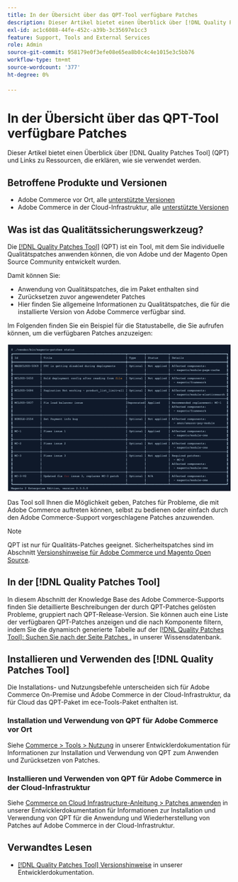 ```yaml
---
title: In der Übersicht über das QPT-Tool verfügbare Patches
description: Dieser Artikel bietet einen Überblick über [!DNL Quality Patches Tool] (QPT) und Links zu Ressourcen, die erklären, wie sie verwendet werden.
exl-id: ac1c6088-44fe-452c-a39b-3c35697e1cc3
feature: Support, Tools and External Services
role: Admin
source-git-commit: 958179e0f3efe08e65ea8b0c4c4e1015e3c5bb76
workflow-type: tm+mt
source-wordcount: '377'
ht-degree: 0%

---
```


# In der Übersicht über das QPT-Tool verfügbare Patches

Dieser Artikel bietet einen Überblick über [!DNL Quality Patches Tool] (QPT) und Links zu Ressourcen, die erklären, wie sie verwendet werden.

## Betroffene Produkte und Versionen

* Adobe Commerce vor Ort, alle [unterstützte Versionen](https://www.adobe.com/content/dam/cc/en/legal/terms/enterprise/pdfs/Adobe-Commerce-Software-Lifecycle-Policy.pdf)
* Adobe Commerce in der Cloud-Infrastruktur, alle [unterstützte Versionen](https://www.adobe.com/content/dam/cc/en/legal/terms/enterprise/pdfs/Adobe-Commerce-Software-Lifecycle-Policy.pdf)

## Was ist das Qualitätssicherungswerkzeug?

Die [[!DNL Quality Patches Tool]](https://github.com/magento/quality-patches) (QPT) ist ein Tool, mit dem Sie individuelle Qualitätspatches anwenden können, die von Adobe und der Magento Open Source Community entwickelt wurden.

Damit können Sie:

* Anwendung von Qualitätspatches, die im Paket enthalten sind
* Zurücksetzen zuvor angewendeter Patches
* Hier finden Sie allgemeine Informationen zu Qualitätspatches, die für die installierte Version von Adobe Commerce verfügbar sind.

Im Folgenden finden Sie ein Beispiel für die Statustabelle, die Sie aufrufen können, um die verfügbaren Patches anzuzeigen:

![Magento_patches_list](assets/status_table.png)

Das Tool soll Ihnen die Möglichkeit geben, Patches für Probleme, die mit Adobe Commerce auftreten können, selbst zu bedienen oder einfach durch den Adobe Commerce-Support vorgeschlagene Patches anzuwenden.

>[!NOTE]
>
>QPT ist nur für Qualitäts-Patches geeignet. Sicherheitspatches sind im Abschnitt [Versionshinweise für Adobe Commerce und Magento Open Source](https://experienceleague.adobe.com/docs/commerce-operations/release/notes/overview.html).

## In der [!DNL Quality Patches Tool]

In diesem Abschnitt der Knowledge Base des Adobe Commerce-Supports finden Sie detaillierte Beschreibungen der durch QPT-Patches gelösten Probleme, gruppiert nach QPT-Release-Version.
Sie können auch eine Liste der verfügbaren QPT-Patches anzeigen und die nach Komponente filtern, indem Sie die dynamisch generierte Tabelle auf der [[!DNL Quality Patches Tool]: Suchen Sie nach der Seite Patches .](https://experienceleague.adobe.com/tools/commerce-quality-patches/index.html) in unserer Wissensdatenbank.

## Installieren und Verwenden des [!DNL Quality Patches Tool]

Die Installations- und Nutzungsbefehle unterscheiden sich für Adobe Commerce On-Premise und Adobe Commerce in der Cloud-Infrastruktur, da für Cloud das QPT-Paket im ece-Tools-Paket enthalten ist.

### Installation und Verwendung von QPT für Adobe Commerce vor Ort

Siehe [Commerce > Tools > Nutzung](https://experienceleague.adobe.com/docs/commerce-operations/tools/quality-patches-tool/usage.html) in unserer Entwicklerdokumentation für Informationen zur Installation und Verwendung von QPT zum Anwenden und Zurücksetzen von Patches.

### Installieren und Verwenden von QPT für Adobe Commerce in der Cloud-Infrastruktur

Siehe [Commerce on Cloud Infrastructure-Anleitung > Patches anwenden](https://experienceleague.adobe.com/docs/commerce-cloud-service/user-guide/develop/upgrade/apply-patches.html) in unserer Entwicklerdokumentation für Informationen zur Installation und Verwendung von QPT für die Anwendung und Wiederherstellung von Patches auf Adobe Commerce in der Cloud-Infrastruktur.

## Verwandtes Lesen

* [[!DNL Quality Patches Tool] Versionshinweise](https://experienceleague.adobe.com/docs/commerce-operations/tools/quality-patches-tool/release-notes.html) in unserer Entwicklerdokumentation.
